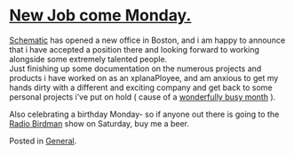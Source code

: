 # [New Job come Monday.](http://custardbelly.com/blog/2006/09/08/new-job-come-monday/)

[Schematic](http://schematic.com/) has opened a new office in Boston, and i am happy to announce that i have accepted a position there and looking forward to working alongside some extremely talented people.  
Just finishing up some documentation on the numerous projects and products i have worked on as an xplanaPloyee, and am anxious to get my hands dirty with a different and exciting company and get back to some personal projects i’ve put on hold ( cause of a [wonderfully busy month](http://custardbelly.com/blog/?p=54) ).

Also celebrating a birthday Monday- so if anyone out there is going to the [Radio Birdman](http://www.myspace.com/theofficialradiobirdman) show on Saturday, buy me a beer.

Posted in [General](http://custardbelly.com/blog/category/general/).
